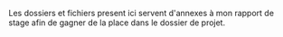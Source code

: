 Les dossiers et fichiers present ici servent d'annexes à mon rapport de stage afin de gagner de la place dans le dossier de projet.
